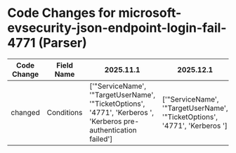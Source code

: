 # Code Changes for microsoft-evsecurity-json-endpoint-login-fail-4771 (Parser)

| Code Change | Field Name | 2025.11.1 | 2025.12.1 |
|-------------|------------|-----------|------------|
| changed | Conditions | ['"ServiceName', '"TargetUserName', '"TicketOptions', '4771', 'Kerberos ', 'Kerberos pre-authentication failed'] | ['"ServiceName', '"TargetUserName', '"TicketOptions', '4771', 'Kerberos '] |